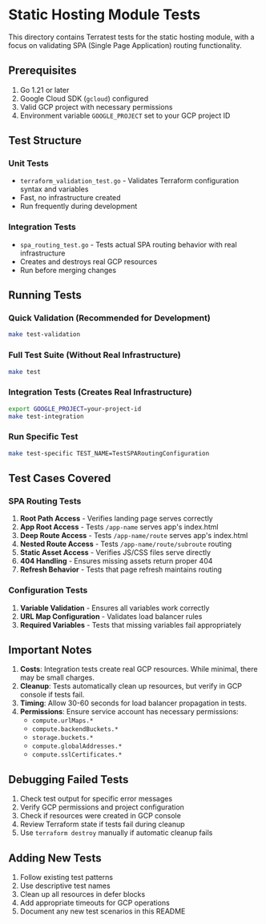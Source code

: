 # Static Hosting Module Tests

This directory contains Terratest tests for the static hosting module, with a focus on validating SPA (Single Page Application) routing functionality.

## Prerequisites

1. Go 1.21 or later
2. Google Cloud SDK (`gcloud`) configured
3. Valid GCP project with necessary permissions
4. Environment variable `GOOGLE_PROJECT` set to your GCP project ID

## Test Structure

### Unit Tests
- `terraform_validation_test.go` - Validates Terraform configuration syntax and variables
- Fast, no infrastructure created
- Run frequently during development

### Integration Tests
- `spa_routing_test.go` - Tests actual SPA routing behavior with real infrastructure
- Creates and destroys real GCP resources
- Run before merging changes

## Running Tests

### Quick Validation (Recommended for Development)
```bash
make test-validation
```

### Full Test Suite (Without Real Infrastructure)
```bash
make test
```

### Integration Tests (Creates Real Infrastructure)
```bash
export GOOGLE_PROJECT=your-project-id
make test-integration
```

### Run Specific Test
```bash
make test-specific TEST_NAME=TestSPARoutingConfiguration
```

## Test Cases Covered

### SPA Routing Tests
1. **Root Path Access** - Verifies landing page serves correctly
2. **App Root Access** - Tests `/app-name` serves app's index.html
3. **Deep Route Access** - Tests `/app-name/route` serves app's index.html
4. **Nested Route Access** - Tests `/app-name/route/subroute` routing
5. **Static Asset Access** - Verifies JS/CSS files serve directly
6. **404 Handling** - Ensures missing assets return proper 404
7. **Refresh Behavior** - Tests that page refresh maintains routing

### Configuration Tests
1. **Variable Validation** - Ensures all variables work correctly
2. **URL Map Configuration** - Validates load balancer rules
3. **Required Variables** - Tests that missing variables fail appropriately

## Important Notes

1. **Costs**: Integration tests create real GCP resources. While minimal, there may be small charges.
2. **Cleanup**: Tests automatically clean up resources, but verify in GCP console if tests fail.
3. **Timing**: Allow 30-60 seconds for load balancer propagation in tests.
4. **Permissions**: Ensure service account has necessary permissions:
   - `compute.urlMaps.*`
   - `compute.backendBuckets.*`
   - `storage.buckets.*`
   - `compute.globalAddresses.*`
   - `compute.sslCertificates.*`

## Debugging Failed Tests

1. Check test output for specific error messages
2. Verify GCP permissions and project configuration
3. Check if resources were created in GCP console
4. Review Terraform state if tests fail during cleanup
5. Use `terraform destroy` manually if automatic cleanup fails

## Adding New Tests

1. Follow existing test patterns
2. Use descriptive test names
3. Clean up all resources in defer blocks
4. Add appropriate timeouts for GCP operations
5. Document any new test scenarios in this README